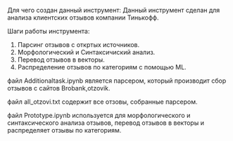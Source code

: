 Для чего создан данный инструмент:
Данный инструмент сделан для анализа клиентских отзывов компании Тинькофф.

Шаги работы инструмента:
1. Парсинг отзывов с откртых источников.
2. Морфологический и Синтаксичиский анализ.
3. Перевод отзывов в векторы.
4. Распределение отзывов по категориям с помощью ML.

файл Additionaltask.ipynb является парсером, который производит сбор отзывов с сайтов Brobank,otzovik.

файл all_otzovi.txt содержит все отзовы, собранные парсером.

файл Prototype.ipynb используется для морфологического и синтаксического анализа отзывов, перевод отзывов в векторы и распределяет отзывы по категориям.
